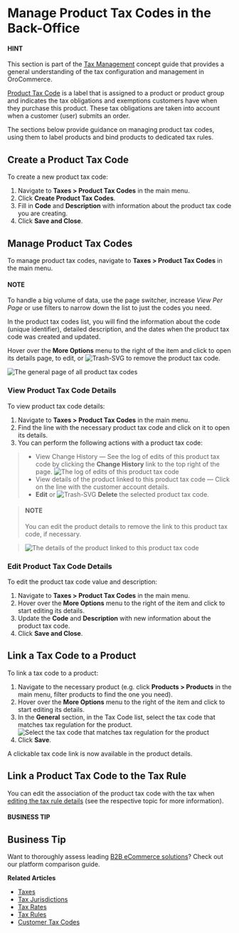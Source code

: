 <a id="taxes-product-tax-code"></a>

# Manage Product Tax Codes in the Back-Office

<!-- begin -->

#### HINT
This section is part of the [Tax Management](../../../concept-guides/administration/taxes/index.md#concept-guide-taxes) concept guide that provides a general understanding of the tax configuration and management in OroCommerce.

[Product Tax Code](../../../glossary.md#term-Product-Tax-Code) is a label that is assigned to a product or product group and indicates the tax obligations and exemptions customers have when they purchase this product. These tax obligations are taken into account when a customer (user) submits an order.

The sections below provide guidance on managing product tax codes, using them to label products and bind products to dedicated tax rules.

## Create a Product Tax Code

To create a new product tax code:

1. Navigate to **Taxes > Product Tax Codes** in the main menu.
2. Click **Create Product Tax Codes**.
3. Fill in **Code** and **Description** with information about the product tax code you are creating.
4. Click **Save and Close**.

## Manage Product Tax Codes

To manage product tax codes, navigate to **Taxes > Product Tax Codes** in the main menu.

#### NOTE
To handle a big volume of data, use the page switcher, increase *View Per Page* or use filters to narrow down the list to just the codes you need.

In the product tax codes list, you will find the information about the code (unique identifier), detailed description, and the dates when the product tax code was created and updated.

Hover over the <i class="fa fa-ellipsis-h fa-lg" aria-hidden="true"></i> **More Options** menu to the right of the item and click <i class="fa fa-eye fa-lg" aria-hidden="true"></i> to open its details page, <i class="fa fa-edit fa-lg" aria-hidden="true"></i> to edit, or ![Trash-SVG](_themes/sphinx_rtd_theme/static/svg-icons/trash.svg) to remove the product tax code.

![The general page of all product tax codes](user/img/taxes/all_product_tax_codes.png)

### View Product Tax Code Details

To view product tax code details:

1. Navigate to **Taxes > Product Tax Codes** in the main menu.
2. Find the line with the necessary product tax code and click on it to open its details.
3. You can perform the following actions with a product tax code:

> * View Change History — See the log of edits of this product tax code by clicking the **Change History** link to the top right of the page.
>   ![The log of edits of this product tax code](user/img/taxes/MEDICAL_IDENTIFICATION_TAGS_View_ProductTaxCodes_Taxes_ChangeHistory.png)
> * View details of the product linked to this product tax code — Click on the line with the customer account details.
> * <i class="fa fa-edit fa-lg" aria-hidden="true"></i> **Edit** or ![Trash-SVG](_themes/sphinx_rtd_theme/static/svg-icons/trash.svg) **Delete** the selected product tax code.

>   #### NOTE
>   You can edit the product details to remove the link to this product tax code, if necessary.

>   ![The details of the product linked to this product tax code](user/img/taxes/link_tax_code_to_product.png)

### Edit Product Tax Code Details

To edit the product tax code value and description:

1. Navigate to **Taxes > Product Tax Codes** in the main menu.
2. Hover over the <i class="fa fa-ellipsis-h fa-lg" aria-hidden="true"></i> **More Options** menu to the right of the item and click <i class="fa fa-edit fa-lg" aria-hidden="true"></i> to start editing its details.
3. Update the **Code** and **Description** with new information about the product tax code.
4. Click **Save and Close**.

## Link a Tax Code to a Product

To link a tax code to a product:

1. Navigate to the necessary product (e.g. click **Products > Products** in the main menu, filter products to find the one you need).
2. Hover over the <i class="fa fa-ellipsis-h fa-lg" aria-hidden="true"></i> **More Options** menu to the right of the item and click <i class="fa fa-edit fa-lg" aria-hidden="true"></i> to start editing its details.
3. In the **General** section, in the Tax Code list, select the tax code that matches tax regulation for the product.
   ![Select the tax code that matches tax regulation for the product](user/img/taxes/select_tax_codes_for_product.png)
4. Click **Save**.

A clickable tax code link is now available in the product details.

## Link a Product Tax Code to the Tax Rule

You can edit the association of the product tax code with the tax when [editing the tax rule details](../tax-rules/index.md#tax-rules-edit) (see the respective topic for more information).

#### BUSINESS TIP
## Business Tip

Want to thoroughly assess leading <a href="https://oroinc.com/b2b-ecommerce/b2b-ecommerce-comparison" target="_blank">B2B eCommerce solutions</a>? Check out our platform comparison guide.

**Related Articles**

* [Taxes](../index.md#user-guide-taxes)
* [Tax Jurisdictions](../tax-jurisdictions/index.md#taxes-tax-jurisdiction)
* [Tax Rates](../taxes/index.md#user-guide-taxes-tax-rates)
* [Tax Rules](../tax-rules/index.md#tax-rules)
* [Customer Tax Codes](../customer-tax-codes/index.md#user-guide-taxes-customer-tax-codes)

<!-- finish -->
<!-- fa-bars = fa-navicon -->
<!-- Ic Tiles is used as Set As Default in saved views, and as tiles in display layout options -->
<!-- IcPencil refers to Rename in Commerce and Inline Editing in CRM -->
<!-- Check mark in the square. -->
<!-- SortDesc is also used as drop-down arrow -->
<!-- A -->
<!-- B -->
<!-- C -->
<!-- D -->
<!-- E -->
<!-- F -->
<!-- G -->
<!-- H -->
<!-- I -->
<!-- L -->
<!-- M -->
<!-- P -->
<!-- R -->
<!-- S -->
<!-- T -->
<!-- U -->
<!-- Z -->
